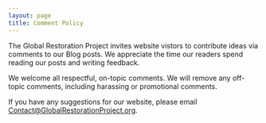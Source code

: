 ```yaml
---
layout: page
title: Comment Policy
---
```


The Global Restoration Project invites website vistors to contribute ideas via comments to our Blog posts.  We appreciate the time our readers spend reading our posts and writing feedback.  

We welcome all respectful, on-topic comments.  We will remove any off-topic comments, including harassing or promotional comments.  

If you have any suggestions for our website, please email Contact@GlobalRestorationProject.org.
